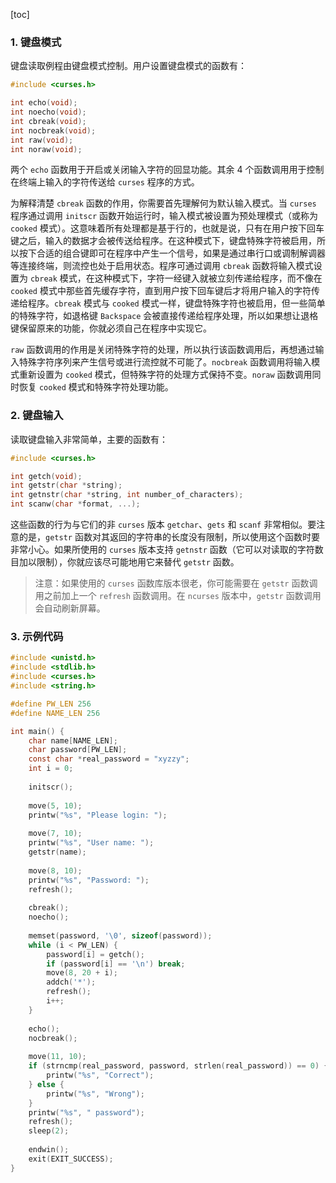 [toc]

### 1. 键盘模式

键盘读取例程由键盘模式控制。用户设置键盘模式的函数有：

```c
#include <curses.h>

int echo(void);
int noecho(void);
int cbreak(void);
int nocbreak(void);
int raw(void);
int noraw(void);
```

两个 `echo` 函数用于开启或关闭输入字符的回显功能。其余 4 个函数调用用于控制在终端上输入的字符传送给 `curses` 程序的方式。

为解释清楚 `cbreak` 函数的作用，你需要首先理解何为默认输入模式。当 `curses` 程序通过调用 `initscr` 函数开始运行时，输入模式被设置为预处理模式（或称为 `cooked` 模式）。这意味着所有处理都是基于行的，也就是说，只有在用户按下回车键之后，输入的数据才会被传送给程序。在这种模式下，键盘特殊字符被启用，所以按下合适的组合键即可在程序中产生一个信号，如果是通过串行口或调制解调器等连接终端，则流控也处于启用状态。程序可通过调用 `cbreak` 函数将输入模式设置为 `cbreak` 模式，在这种模式下，字符一经键入就被立刻传递给程序，而不像在 `cooked` 模式中那些首先缓存字符，直到用户按下回车键后才将用户输入的字符传递给程序。`cbreak` 模式与 `cooked` 模式一样，键盘特殊字符也被启用，但一些简单的特殊字符，如退格键 `Backspace` 会被直接传递给程序处理，所以如果想让退格键保留原来的功能，你就必须自己在程序中实现它。

`raw` 函数调用的作用是关闭特殊字符的处理，所以执行该函数调用后，再想通过输入特殊字符序列来产生信号或进行流控就不可能了。`nocbreak` 函数调用将输入模式重新设置为 `cooked` 模式，但特殊字符的处理方式保持不变。`noraw` 函数调用同时恢复 `cooked` 模式和特殊字符处理功能。

### 2. 键盘输入

读取键盘输入非常简单，主要的函数有：

```c
#include <curses.h>

int getch(void);
int getstr(char *string);
int getnstr(char *string, int number_of_characters);
int scanw(char *format, ...);
```

这些函数的行为与它们的非 `curses` 版本 `getchar`、`gets` 和 `scanf` 非常相似。要注意的是，`getstr` 函数对其返回的字符串的长度没有限制，所以使用这个函数时要非常小心。如果所使用的 `curses` 版本支持 `getnstr` 函数（它可以对读取的字符数目加以限制），你就应该尽可能地用它来替代 `getstr` 函数。

> 注意：如果使用的 `curses` 函数库版本很老，你可能需要在 `getstr` 函数调用之前加上一个 `refresh` 函数调用。在 `ncurses` 版本中，`getstr` 函数调用会自动刷新屏幕。

### 3. 示例代码

```c
#include <unistd.h>
#include <stdlib.h>
#include <curses.h>
#include <string.h>

#define PW_LEN 256
#define NAME_LEN 256

int main() {
	char name[NAME_LEN];
	char password[PW_LEN];
	const char *real_password = "xyzzy";
	int i = 0;
	
	initscr();
	
	move(5, 10);
	printw("%s", "Please login: ");
	
	move(7, 10);
	printw("%s", "User name: ");
	getstr(name);
	
	move(8, 10);
	printw("%s", "Password: ");
	refresh();
	
	cbreak();
	noecho();
	
	memset(password, '\0', sizeof(password));
	while (i < PW_LEN) {
		password[i] = getch();
		if (password[i] == '\n') break;
		move(8, 20 + i);
		addch('*');
		refresh();
		i++;
	}
	
	echo();
	nocbreak();
	
	move(11, 10);
	if (strncmp(real_password, password, strlen(real_password)) == 0) {
		printw("%s", "Correct");
	} else {
		printw("%s", "Wrong");
	}
	printw("%s", " password");
	refresh();
	sleep(2);
	
	endwin();
	exit(EXIT_SUCCESS);
}
```

